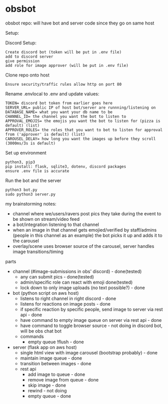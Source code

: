 # obsbot
obsbot repo: will have bot and server code since they go on same host

Setup:

Discord Setup:

    Create discord bot (token will be put in .env file)
    add to discord server
    give permission
    add role for image approver (will be put in .env file)

Clone repo onto host

    Ensure security/traffic rules allow http on port 80
    
Rename .envlocal to .env and update values:

    TOKEN= discord bot token from earlier goes here
    SERVER_URL= public IP of host bot/server are runnning/listening on
    DATABASE_NAME= what you want your db name to be 
    CHANNEL_ID= the channel you want the bot to listen to
    APPROVAL_EMOJIS= the emojis you want the bot to listen for (pizza is default) (list)
    APPROVER_ROLES= the roles that you want to bot to listen for approval from ('approver' is default) (list)
    CAROUSEL_DELAY= how long you want the images up before they scroll (3000ms/3s is default)

Set up environment

    python3, pip3
    pip install: flask, sqlite3, dotenv, discord packages
    ensure .env file is accurate

Run the bot and the server

    python3 bot.py
    sudo python3 server.py


my brainstorming notes:
- channel where we/users/ravers post pics they take during the event to be shown on stream/video feed 
- a bot/integration listening to that channel
- when an image in that channel gets emojied/verified by staff/admins (people in this channel as an example) the bot picks it up and adds it to the carousel
- overlay/scene uses browser source of the carousel, server handles image transitions/timing

parts
- channel (#image-submissions in obs' discord) - done(tested)
    - any can submit pics - done(tested)
    - admin/specific role can react with emoji done(tested)
    - lock down to only image uploads (no text possible?) - done
- bot (python script on aws host)
    - listens to right channel in right discord - done
    - listens for reactions on image posts - done
    - if specific reaction by specific people, send image to server via rest api - done
    - have command to empty image queue on server via rest api - done
    - have command to toggle browser source - not doing in discord bot, will be obs chat bot
    - commands
        - empty queue !flush - done
- server (flask app on aws host)
    - single html view with image carousel (bootstrap probably) - done
    - maintain image queue - done
    - transition between images - done
    - rest api
        - add image to queue - done
        - remove image from queue - done
        - skip image - done
        - rewind - not doing
        - empty queue - done
